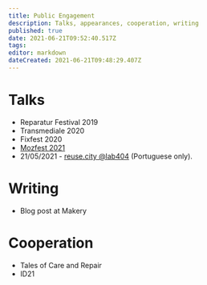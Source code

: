 ```yaml
---
title: Public Engagement
description: Talks, appearances, cooperation, writing
published: true
date: 2021-06-21T09:52:40.517Z
tags: 
editor: markdown
dateCreated: 2021-06-21T09:48:29.407Z
---
```


# Talks

 - Reparatur Festival 2019
 - Transmediale 2020
 - Fixfest 2020
 - [Mozfest 2021](https://is.efeefe.me/opendott/mozfest-2021)
 - 21/05/2021 - [reuse.city @lab404](https://is.efeefe.me/opendott/reuse-404) (Portuguese only).
 
 # Writing
 
 - Blog post at Makery
 
 # Cooperation
 
  - Tales of Care and Repair
  - ID21